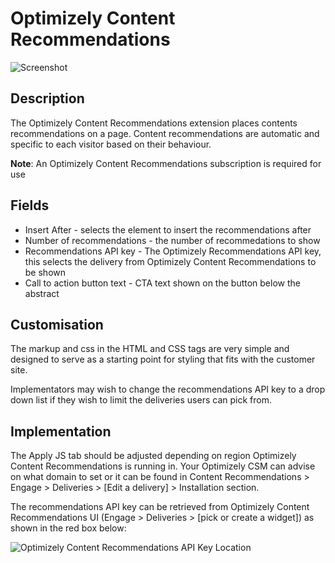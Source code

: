 # Optimizely Content Recommendations

![Screenshot](https://github.com/optimizely/extension-library/blob/master/Extensions/Editor%20Extensions/Optimizely%20Content%20Recommendations/screenshot.png)

## Description

The Optimizely Content Recommendations extension places contents recommendations on a page. Content recommendations are automatic and specific to each visitor based on their behaviour.

**Note**: An Optimizely Content Recommendations subscription is required for use

## Fields

* Insert After - selects the element to insert the recommendations after
* Number of recommendations - the number of recommedations to show
* Recommendations API key - The Optimizely Recommendations API key, this selects the delivery from Optimizely Content Recommendations to be shown
* Call to action button text - CTA text shown on the button below the abstract

## Customisation

The markup and css in the HTML and CSS tags are very simple and designed to serve as a starting point for styling that fits with the customer site. 

Implementators may wish to change the recommendations API key to a drop down list if they wish to limit the deliveries users can pick from.

## Implementation

The Apply JS tab should be adjusted depending on region Optimizely Content Recommendations is running in. Your Optimizely CSM can advise on what domain to set or it can be found in Content Recommendations > Engage > Deliveries > [Edit a delivery] > Installation section. 

The recommendations API key can be retrieved from Optimizely Content Recommendations UI (Engage > Deliveries > [pick or create a widget]) as shown in the red box below:

![Optimizely Content Recommendations API Key Location](https://github.com/optimizely/extension-library/blob/master/Extensions/Editor%20Extensions/Optimizely%20Content%20Recommendations/ApiLocation.png)
